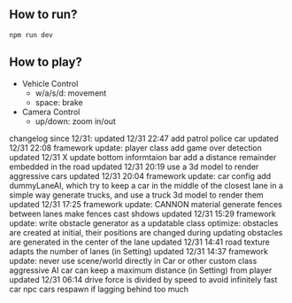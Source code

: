 ## How to run?

`npm run dev`

## How to play?

- Vehicle Control
  - w/a/s/d: movement
  - space: brake
- Camera Control
  - up/down: zoom in/out

changelog since 12/31:
  updated 12/31 22:47
    add patrol police car
  updated 12/31 22:08
    framework update: player class
    add game over detection
  updated 12/31 X
    update bottom informtaion bar
    add a distance remainder embedded in the road
  updated 12/31 20:19
    use a 3d model to render aggressive cars
  updated 12/31 20:04
    framework update: car config
    add dummyLaneAI, which try to keep a car in the middle of the closest lane in a simple way
    generate trucks, and use a truck 3d model to render them
  updated 12/31 17:25
    framework update: CANNON material
    generate fences between lanes
    make fences cast shdows
  updated 12/31 15:29
    framework update: write obstacle generator as a updatable class
    optimize: obstacles are created at initial, their positions are changed during updating
    obstacles are generated in the center of the lane
  updated 12/31 14:41
    road texture adapts the number of lanes (in Setting)
  updated 12/31 14:37
    framework update: never use scene/world directly in Car or other custom class
    aggressive AI car can keep a maximum distance (in Setting) from player
  updated 12/31 06:14
    drive force is divided by speed to avoid infinitely fast car
    npc cars respawn if lagging behind too much